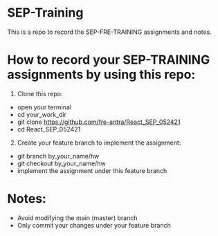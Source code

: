 # SEP-Training

This is a repo to record the SEP-FRE-TRAINING assignments and notes.

# How to record your SEP-TRAINING assignments by using this repo:

1. Clone this repo:

- open your terminal
- cd your_work_dir
- git clone https://github.com/fre-antra/React_SEP_052421
- cd React_SEP_052421

2. Create your feature branch to implement the assignment:

- git branch by_your_name/hw
- git checkout by_your_name/hw
- implement the assignment under this feature branch

# Notes:

- Avoid modifying the main (master) branch
- Only commit your changes under your feature branch
